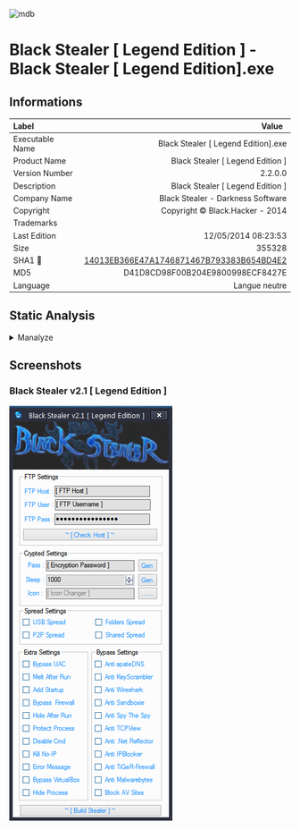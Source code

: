 ![mdb](https://user-images.githubusercontent.com/6315083/192282485-b77f3080-0b6b-4624-b85e-1c619cc2441a.png)
# Black Stealer [ Legend Edition ] - Black Stealer [ Legend Edition].exe
## Informations
| Label | Value |
| :--- | ---: |
| Executable Name | Black Stealer [ Legend Edition].exe |
| Product Name | Black Stealer [ Legend Edition ] |
| Version Number | 2.2.0.0 |
| Description | Black Stealer [ Legend Edition ] |
| Company Name | Black Stealer - Darkness Software |
| Copyright | Copyright ©  Black.Hacker - 2014 |
| Trademarks |  |
| Last Edition | 12/05/2014 08:23:53 |
| Size | 355328 |
| SHA1 🔎 | [14013EB366E47A1746871467B793383B654BD4E2](https://www.virustotal.com/gui/search/14013EB366E47A1746871467B793383B654BD4E2) |
| MD5 | D41D8CD98F00B204E9800998ECF8427E |
| Language | Langue neutre |
## Static Analysis
<details>
<summary>Manalyze</summary>
<p>

```

* Manalyze 0.9 *

-------------------------------------------------------------------------------
C:/Users/aTest/Desktop/net6.0/Malwares/STEALER.BlackStealer/Black Stealer [ Legend Edition].exe
-------------------------------------------------------------------------------

Summary:
--------
Architecture:     IMAGE_FILE_MACHINE_I386
Subsystem:        IMAGE_SUBSYSTEM_WINDOWS_GUI
Compilation Date: 2014-May-12 14:23:53

DOS Header:
-----------
e_magic:    MZ
e_cblp:     0x0090
e_cp:       0x0003
e_crlc:     0x0000
e_cparhdr:  0x0004
e_minalloc: 0x0000
e_maxalloc: 0xFFFF
e_ss:       0x0000
e_sp:       0x00B8
e_csum:     0x0000
e_ip:       0x0000
e_cs:       0x0000
e_ovno:     0x0000
e_oemid:    0x0000
e_oeminfo:  0x0000
e_lfanew:   0x00000080

PE Header:
----------
Signature:            PE
Machine:              IMAGE_FILE_MACHINE_I386
NumberofSections:     3
TimeDateStamp:        2014-May-12 14:23:53
PointerToSymbolTable: 0x00000000
NumberOfSymbols:      0
SizeOfOptionalHeader: 0x00E0
Characteristics:      IMAGE_FILE_32BIT_MACHINE
                      IMAGE_FILE_EXECUTABLE_IMAGE

Image Optional Header:
----------------------
Magic:                   PE32
LinkerVersion:           8.0
SizeOfCode:              0x0002E600
SizeOfInitializedData:   0x00028400
SizeOfUninitializedData: 0x00000000
AddressOfEntryPoint:     0x00030468 (Section: .text)
BaseOfCode:              0x00002000
BaseOfData:              0x00032000
ImageBase:               0x00400000
SectionAlignment:        0x00002000
FileAlignment:           0x00000200
OperatingSystemVersion:  4.0
ImageVersion:            0.0
SubsystemVersion:        4.0
Win32VersionValue:       0
SizeOfImage:             0x0005E000
SizeOfHeaders:           0x00000200
Checksum:                0x00000000
Subsystem:               IMAGE_SUBSYSTEM_WINDOWS_GUI
DllCharacteristics:      IMAGE_DLLCHARACTERISTICS_DYNAMIC_BASE
                         IMAGE_DLLCHARACTERISTICS_NO_SEH
                         IMAGE_DLLCHARACTERISTICS_NX_COMPAT
                         IMAGE_DLLCHARACTERISTICS_TERMINAL_SERVER_AWARE
SizeofStackReserve:      0x00100000
SizeofStackCommit:       0x00001000
SizeofHeapReserve:       0x00100000
SizeofHeapCommit:        0x00001000
LoaderFlags:             0x00000000
NumberOfRvaAndSizes:     16

Sections:
---------
.text:
    VirtualSize:          0x0002E46E
    VirtualAddress:       0x00002000
    SizeOfRawData:        0x0002E600
    PointerToRawData:     0x00000200
    PointerToRelocations: 0x00000000
    PointerToLineNumbers: 0x00000000
    NumberOfLineNumbers:  0
    NumberOfRelocations:  0
    Characteristics:      IMAGE_SCN_CNT_CODE
                          IMAGE_SCN_MEM_EXECUTE
                          IMAGE_SCN_MEM_READ
    Entropy:              7.51679

.rsrc:
    VirtualSize:          0x000280C4
    VirtualAddress:       0x00032000
    SizeOfRawData:        0x00028200
    PointerToRawData:     0x0002E800
    PointerToRelocations: 0x00000000
    PointerToLineNumbers: 0x00000000
    NumberOfLineNumbers:  0
    NumberOfRelocations:  0
    Characteristics:      IMAGE_SCN_CNT_INITIALIZED_DATA
                          IMAGE_SCN_MEM_READ
    Entropy:              4.31741

.reloc:
    VirtualSize:          0x0000000C
    VirtualAddress:       0x0005C000
    SizeOfRawData:        0x00000200
    PointerToRawData:     0x00056A00
    PointerToRelocations: 0x00000000
    PointerToLineNumbers: 0x00000000
    NumberOfLineNumbers:  0
    NumberOfRelocations:  0
    Characteristics:      IMAGE_SCN_CNT_INITIALIZED_DATA
                          IMAGE_SCN_MEM_DISCARDABLE
                          IMAGE_SCN_MEM_READ
    Entropy:              0.0815394


Imports:
--------
mscoree.dll: _CorExeMain

Resources:
----------
2:
    Type:          RT_ICON
    Language:      UNKNOWN
    Codepage:      UNKNOWN
    Size:          67624
    TimeDateStamp: 1980-Jan-01 00:00:00
    Entropy:       4.08581

3:
    Type:          RT_ICON
    Language:      UNKNOWN
    Codepage:      UNKNOWN
    Size:          38056
    TimeDateStamp: 1980-Jan-01 00:00:00
    Entropy:       4.3575

4:
    Type:          RT_ICON
    Language:      UNKNOWN
    Codepage:      UNKNOWN
    Size:          21640
    TimeDateStamp: 1980-Jan-01 00:00:00
    Entropy:       4.37931

5:
    Type:          RT_ICON
    Language:      UNKNOWN
    Codepage:      UNKNOWN
    Size:          16936
    TimeDateStamp: 1980-Jan-01 00:00:00
    Entropy:       4.32122

6:
    Type:          RT_ICON
    Language:      UNKNOWN
    Codepage:      UNKNOWN
    Size:          9640
    TimeDateStamp: 1980-Jan-01 00:00:00
    Entropy:       4.48714

7:
    Type:          RT_ICON
    Language:      UNKNOWN
    Codepage:      UNKNOWN
    Size:          4264
    TimeDateStamp: 1980-Jan-01 00:00:00
    Entropy:       4.57546

8:
    Type:          RT_ICON
    Language:      UNKNOWN
    Codepage:      UNKNOWN
    Size:          2440
    TimeDateStamp: 1980-Jan-01 00:00:00
    Entropy:       4.71948

9:
    Type:          RT_ICON
    Language:      UNKNOWN
    Codepage:      UNKNOWN
    Size:          1128
    TimeDateStamp: 1980-Jan-01 00:00:00
    Entropy:       4.71869

32512:
    Type:              RT_GROUP_ICON
    Language:          UNKNOWN
    Codepage:          UNKNOWN
    Size:              118
    TimeDateStamp:     1980-Jan-01 00:00:00
    Entropy:           3.0879
    Detected Filetype: Icon file

1:
    Type:          RT_VERSION
    Language:      UNKNOWN
    Codepage:      UNKNOWN
    Size:          1104
    TimeDateStamp: 1980-Jan-01 00:00:00
    Entropy:       3.35926

1 (#2):
    Type:          RT_MANIFEST
    Language:      UNKNOWN
    Codepage:      UNKNOWN
    Size:          490
    TimeDateStamp: 1980-Jan-01 00:00:00
    Entropy:       5.00112


Matching compiler(s):
    Microsoft Visual C# v7.0 / Basic .NET

The following exploit mitigation techniques have been detected
    Stack Canary: disabled
    SafeSEH: disabled
    ASLR: enabled
    DEP: enabled
    CFG: disabled




```

</p>
</details>

## Screenshots
### Black Stealer v2.1 [ Legend Edition ]
![UI](./Screenshots/Black%20Stealer%20v2.1%20[%20Legend%20Edition%20]_Black%20Stealer%20v2.1%20[%20Legend%20Edition%20]_15e7a456cf82403bbcf9511cffe7495f.png) 
